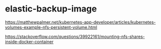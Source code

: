 # elastic-backup-image

https://matthewpalmer.net/kubernetes-app-developer/articles/kubernetes-volumes-example-nfs-persistent-volume.html

https://stackoverflow.com/questions/39922161/mounting-nfs-shares-inside-docker-container
